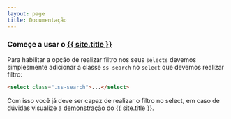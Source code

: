 ```yaml
---
layout: page
title: Documentação
---
```


### Começe a usar o [{{ site.title }}](/)

Para habilitar a opção de realizar filtro nos seus `selects` devemos simplesmente adicionar a classe `ss-search` no `select` que devemos realizar filtro:

```html
<select class=".ss-search">...</select>
```

Com isso você já deve ser capaz de realizar o filtro no select, em caso de dúvidas visualize a [demonstração](/demo) do {{ site.title }}.